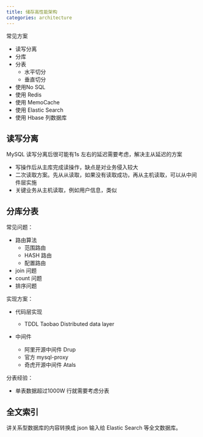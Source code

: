 ```yaml
---
title: 储存高性能架构
categories: architecture
---
```


常见方案

- 读写分离
- 分库
- 分表
  - 水平切分
  - 垂直切分
- 使用No SQL 
- 使用 Redis
- 使用 MemoCache
- 使用 Elastic Search
- 使用 Hbase 列数据库

## 读写分离

MySQL 读写分离后很可能有1s 左右的延迟需要考虑，解决主从延迟的方案

- 写操作后从主库完成读操作，缺点是对业务侵入较大
- 二次读取方案。先从从读取，如果没有读取成功，再从主机读取，可以从中间件层实施
- 关键业务从主机读取，例如用户信息，类似


## 分库分表

常见问题：

- 路由算法
  - 范围路由
  - HASH 路由
  - 配置路由
- join 问题
- count 问题
- 排序问题

实现方案：

- 代码层实现 
  - TDDL Taobao Distributed data layer

- 中间件
  - 阿里开源中间件 Drup
  -  官方 mysql-proxy
  -  奇虎开源中间件 Atals


分表经验：

- 单表数据超过1000W 行就需要考虑分表

## 全文索引

讲关系型数据库的内容转换成 json 输入给 Elastic Search 等全文数据库。


